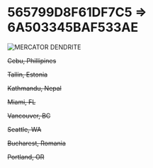#  565799D8F61DF7C5 => 6A503345BAF533AE

![MERCATOR DENDRITE](https://i.imgur.com/2ws1N7L.png)


~~Cebu, Phillipines~~

~~Tallin, Estonia~~

~~Kathmandu, Nepal~~

~~Miami, FL~~

~~Vancouver, BC~~

~~Seattle, WA~~

~~Bucharest, Romania~~

~~Portland, OR~~
